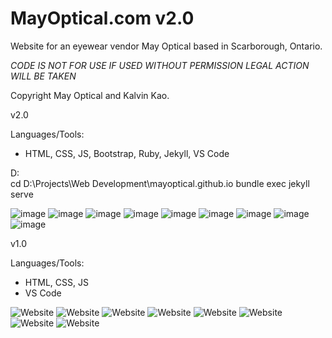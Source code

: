 # MayOptical.com v2.0
Website for an eyewear vendor May Optical based in Scarborough, Ontario.

*CODE IS NOT FOR USE IF USED WITHOUT PERMISSION LEGAL ACTION WILL BE TAKEN*

Copyright May Optical and Kalvin Kao.

v2.0

Languages/Tools:
- HTML, CSS, JS, Bootstrap, Ruby, Jekyll, VS Code

D:\
cd D:\Projects\Web Development\mayoptical.github.io
bundle exec jekyll serve

![image](https://user-images.githubusercontent.com/15093577/221084164-b3024d2d-6a6b-49ab-b557-6bb4221d18e1.png)
![image](https://user-images.githubusercontent.com/15093577/221084045-aa0d0e83-73bb-4b6d-ab08-ee875a944cd7.png)
![image](https://user-images.githubusercontent.com/15093577/221084069-7cc73c53-00bc-4212-9505-9352a75aaa8d.png)
![image](https://user-images.githubusercontent.com/15093577/221084082-55f05c5e-ca29-4a05-86ce-6cdd71b20c71.png)
![image](https://user-images.githubusercontent.com/15093577/221084636-a35d81a3-daea-47d4-ba67-06e14f79f852.png)
![image](https://user-images.githubusercontent.com/15093577/221084107-ef96eb29-0454-4e6a-8e2f-9240d7ea225e.png)
![image](https://user-images.githubusercontent.com/15093577/221084125-3e29bab6-bf43-468f-8d2a-35de44fb098b.png)
![image](https://user-images.githubusercontent.com/15093577/221084134-e9d331c9-645d-4995-b300-975b0ace8c77.png)
![image](https://user-images.githubusercontent.com/15093577/221084147-21448d07-872c-4d10-a95f-51d43b01b12a.png)



v1.0

Languages/Tools:
- HTML, CSS, JS
- VS Code

![Website](https://i.imgur.com/MtOjdeL.png)
![Website](https://i.imgur.com/2GxsTDr.png)
![Website](https://i.imgur.com/VGBe83N.jpg)
![Website](https://i.imgur.com/X399scf.png)
![Website](https://i.imgur.com/pyyOQms.png)
![Website](https://i.imgur.com/eTp0Uyl.jpeg)
![Website](https://i.imgur.com/BC1Hggu.png)
![Website](https://i.imgur.com/JA9gSC3.png)
